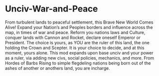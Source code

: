 # Unciv-War-and-Peace
From turbulent lands to peaceful settlement, this Brave New World Comes Alive! Expand your Nation’s and Peoples borders and influence across the map, in times of war and peace. Reform you nations laws and Culture, conquer lands with Cannon and Rocket, declare oneself Emperor or President. The choice is yours, as YOU are the ruler of this land, the one holding the Crown and Scepter. It is your choice to decide, and at this moment, yours alone.
This mod expands upon base unciv and your power as a ruler, via adding new civs, social policies, mechanics, and more. From Hordes of Barbs Rising to simple flegdeling nations being born out of the ashes of another or anothers land, you are incharge.
